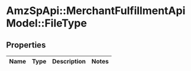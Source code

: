# AmzSpApi::MerchantFulfillmentApiModel::FileType

## Properties
Name | Type | Description | Notes
------------ | ------------- | ------------- | -------------


